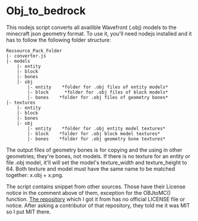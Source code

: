 # Obj_to_bedrock
This nodejs script converts all availible Wavefront (.obj) models to the minecraft json geometry format. To use it, you'll need nodejs installed and it has to follow the following folder structure:
```
Ressource_Pack_Folder
|- converter.js
|- models
    |- entity
    |- block
    |- bones
    |- obj
        |- entity    *folder for .obj files of entity models*
        |- block      *folder for .obj files of block models*
        |- bones    *folder for .obj files of geometry bones*
|- textures
    |- entity
    |- block
    |- bones
    |- obj
        |- entity    *folder for .obj entity model textures*
        |- block    *folder for .obj block model textures*
        |- bones    *folder for .obj geometry bone textures*
```
The output files of geometry bones is for copying and the using in other geometries; they're bones, not models. If there is no texture for an entity or file .obj model, it'll will set the model's texture_width and texture_height to 64. Both texture and model must have the same name to be matched together: x.obj + x.png.

The script contains snippet from other sources. Those have their License notice in the comment above of them, exception for the OBJtoMC() function. [The repository](https://github.com/bridge-core/plugins) which I got it from has no official LICENSE file or notice. After asking a contributor of that repository, they told me it was MIT so I put MIT there. 
